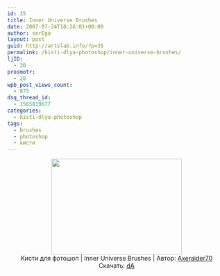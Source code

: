 ```yaml
---
id: 35
title: Inner Universe Brushes
date: 2007-07-24T18:26:01+00:00
author: serEga
layout: post
guid: http://artslab.info/?p=35
permalink: /kisti-dlya-photoshop/inner-universe-brushes/
ljID:
  - 30
prosmotr:
  - 28
wpb_post_views_count:
  - 875
dsq_thread_id:
  - 1565019677
categories:
  - kisti-dlya-photoshop
tags:
  - brushes
  - photoshop
  - кисти
---
```

<center ALIGN="center">
  <a href="http://artslab.info/wp-content/uploads/inner_universe_photoshop_brushes.gif"><img src="http://artslab.info/wp-content/uploads/inner_universe_photoshop_brushes.gif" alt="" title="inner_universe_photoshop_brushes" width="300" height="220" class="alignnone size-full wp-image-793" /></a>
</center>

<center ALIGN="center">
  Кисти для фотошоп | Inner Universe Brushes | Автор: <a HREF="http://axeraider70.deviantart.com/">Axeraider70</a>
</center>

<center ALIGN="center">
  Скачать: <a HREF="http://www.deviantart.com/deviation/56781481/">dA</a></p>

  <p>
    </center>
  </p>